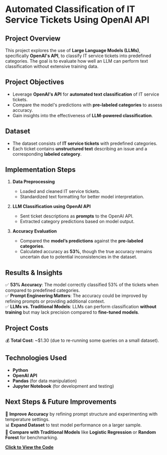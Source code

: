 # **Automated Classification of IT Service Tickets Using OpenAI API**

## **Project Overview**
This project explores the use of **Large Language Models (LLMs)**, specifically **OpenAI's API**, to classify IT service tickets into predefined categories. The goal is to evaluate how well an LLM can perform text classification without extensive training data.

## **Project Objectives**
- Leverage **OpenAI's API** for **automated text classification** of IT service tickets.
- Compare the model's predictions with **pre-labeled categories** to assess accuracy.
- Gain insights into the effectiveness of **LLM-powered classification**.

## **Dataset**
- The dataset consists of **IT service tickets** with predefined categories.
- Each ticket contains **unstructured text** describing an issue and a corresponding **labeled category**.

## **Implementation Steps**
1. **Data Preprocessing**
   - Loaded and cleaned IT service tickets.
   - Standardized text formatting for better model interpretation.

2. **LLM Classification using OpenAI API**
   - Sent ticket descriptions as **prompts** to the OpenAI API.
   - Extracted category predictions based on model output.

3. **Accuracy Evaluation**
   - Compared the **model’s predictions** against the **pre-labeled categories**.
   - Calculated accuracy as **53%**, though the true accuracy remains uncertain due to potential inconsistencies in the dataset.

## **Results & Insights**
✅ **53% Accuracy**: The model correctly classified 53% of the tickets when compared to predefined categories.  
✅ **Prompt Engineering Matters**: The accuracy could be improved by refining prompts or providing additional context.  
✅ **LLMs vs. Traditional Models**: LLMs can perform classification **without training** but may lack precision compared to **fine-tuned models**.  

## **Project Costs**
💰 **Total Cost**: ~$1.30 (due to re-running some queries on a small dataset).  

## **Technologies Used**
- **Python**  
- **OpenAI API**  
- **Pandas** (for data manipulation)  
- **Jupyter Notebook** (for development and testing)

## **Next Steps & Future Improvements**
🚀 **Improve Accuracy** by refining prompt structure and experimenting with temperature settings.  
📊 **Expand Dataset** to test model performance on a larger sample.  
🔄 **Compare with Traditional Models** like **Logistic Regression** or **Random Forest** for benchmarking.

**[Click to View the Code](https://github.com/Ainaganiu/Automated-Classification-of-IT-Service-Tickets-Using-OpenAI-API/blob/main/IT_Ticket_Classification.ipynb)**
